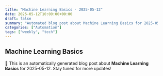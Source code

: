 ```yaml
---
title: "Machine Learning Basics - 2025-05-12"
date: 2025-05-12T10:00:00+00:00
draft: false
summary: "Automated blog post about Machine Learning Basics for 2025-05-12."
categories: ["Automation"]
tags: ["weekly", "tech"]
---
```


## Machine Learning Basics

🚀 This is an automatically generated blog post about **Machine Learning Basics** for 2025-05-12. Stay tuned for more updates!
